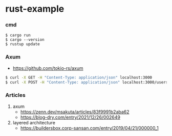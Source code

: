 # rust-example

### cmd
```
$ cargo run
$ cargo --version
$ rustup update
```

### Axum
 - https://github.com/tokio-rs/axum

```sh
$ curl -X GET -H "Content-Type: application/json" localhost:3000
$ curl -X POST -H "Content-Type: application/json" localhost:3000/users -d '{"username" : "user1"}' 

```

### Articles
1. axum
    - https://zenn.dev/msakuta/articles/83f9991b2aba62
    - https://blog-dry.com/entry/2021/12/26/002649
2. layered architecture
    - https://buildersbox.corp-sansan.com/entry/2019/04/21/000000_1
    